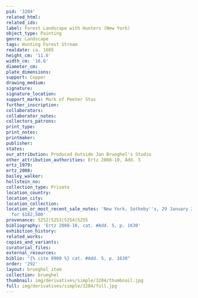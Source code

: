 ```yaml
---
pid: '3204'
related_html: 
related_ids: 
label: Forest Landscape with Hunters (New York)
object_type: Painting
genre: Landscape
tags: Hunting Forest Stream
realdate: ca. 1605
height_cm: '11.6'
width_cm: '16.6'
diameter_cm: 
plate_dimensions: 
support: Copper
drawing_medium: 
signature: 
signature_location: 
support_marks: Mark of Peeter Stas
further_inscription: 
collaborators: 
collaborator_notes: 
collectors_patrons: 
print_type: 
print_notes: 
printmaker: 
publisher: 
states: 
our_attribution: Produced Outside Jan Brueghel's Studio
other_attribution_authorities: Ertz 2008-10, Add. 5
ertz_1979: 
ertz_2008: 
bailey_walker: 
hollstein_no: 
collection_type: Private
location_country: 
location_city: 
location_collection: 
location_or_most_recent_sale_notes: 'New York, Sotheby''s, 29 January 2009, lot #10
  for $182,500'
provenance: 5252|5253|5254|5255
bibliography: 'Ertz 2008-10, cat. #Add. 5, p. 1630'
exhibition_history: 
related_works: 
copies_and_variants: 
curatorial_files: 
external_resources: 
biblio: "{% cite 8900 %} cat. #Add. 5, p. 1630"
order: '292'
layout: brueghel_item
collection: brueghel
thumbnail: img/derivatives/simple/3204/thumbnail.jpg
full: img/derivatives/simple/3204/full.jpg
---
```

